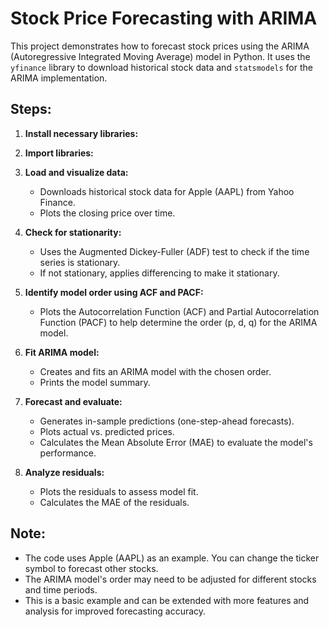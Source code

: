 # Stock Price Forecasting with ARIMA

This project demonstrates how to forecast stock prices using the ARIMA (Autoregressive Integrated Moving Average) model in Python. It uses the `yfinance` library to download historical stock data and `statsmodels` for the ARIMA implementation.

## Steps:

1. **Install necessary libraries:**
   
3. **Import libraries:**
   
4. **Load and visualize data:**
   - Downloads historical stock data for Apple (AAPL) from Yahoo Finance.
   - Plots the closing price over time.

5. **Check for stationarity:**
   - Uses the Augmented Dickey-Fuller (ADF) test to check if the time series is stationary.
   - If not stationary, applies differencing to make it stationary.

6. **Identify model order using ACF and PACF:**
   - Plots the Autocorrelation Function (ACF) and Partial Autocorrelation Function (PACF) to help determine the order (p, d, q) for the ARIMA model.

7. **Fit ARIMA model:**
   - Creates and fits an ARIMA model with the chosen order.
   - Prints the model summary.

8. **Forecast and evaluate:**
   - Generates in-sample predictions (one-step-ahead forecasts).
   - Plots actual vs. predicted prices.
   - Calculates the Mean Absolute Error (MAE) to evaluate the model's performance.

9. **Analyze residuals:**
   - Plots the residuals to assess model fit.
   - Calculates the MAE of the residuals.


## Note:

- The code uses Apple (AAPL) as an example. You can change the ticker symbol to forecast other stocks.
- The ARIMA model's order may need to be adjusted for different stocks and time periods.
- This is a basic example and can be extended with more features and analysis for improved forecasting accuracy.
